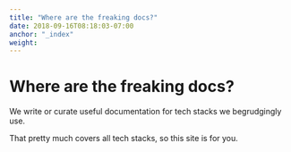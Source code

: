 ```yaml
---
title: "Where are the freaking docs?"
date: 2018-09-16T08:18:03-07:00
anchor: "_index"
weight: 
---
```


#  Where are the freaking docs?

We write or curate useful documentation for tech stacks we begrudgingly use.

That pretty much covers all tech stacks, so this site is for you.